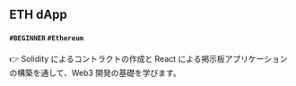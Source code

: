 ## ETH dApp

#### `#BEGINNER` `#Ethereum`

👉 Solidity によるコントラクトの作成と React による掲示板アプリケーションの構築を通して、Web3 開発の基礎を学びます。
